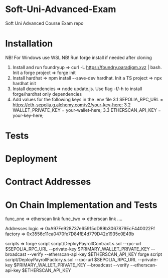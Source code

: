 # Soft-Uni-Advanced-Exam

Soft Uni Advanced Course Exam repo

# Installation

NB! For Windows use WSL
NB! Run forge install if needed after cloning

1. Install and run foundryup => curl -L https://foundry.paradigm.xyz | bash. Init a forge project => forge init
2. Install hardhat => npm install --save-dev hardhat. Init a TS project => npx hardhat init
3. Install dependencies => node update.js. Use flag -f/-h to install forge/hardhat only dependencies
4. Add values for the following keys in the .env file
   3.1 SEPOLIA_RPC_URL = https://eth-sepolia.g.alchemy.com/v2/your-key-here;
   3.2 WALLET_PRIVATE_KEY = your-wallet-here;
   3.3 ETHERSCAN_API_KEY = your-key-here;

# Tests

# Deployment

# Contract Addresses

# On Chain Implementation and Tests

func_one => etherscan link
func_two => etherscan link
....

Addresses
logic => 0xA97Fe928737e65915dD89b3067879EcF440022Ff
factory => 0x3556c11ca0470fe7D84fE4d779D42e1935c0E49b

scripts =>
forge script script/DeployPayrollContract.s.sol --rpc-url $SEPOLIA_RPC_URL --private-key $PRIMARY_WALLET_PRIVATE_KEY --broadcast --verify --etherscan-api-key $ETHERSCAN_API_KEY
forge script script/DeployPayrollFactory.s.sol --rpc-url $SEPOLIA_RPC_URL --private-key $PRIMARY_WALLET_PRIVATE_KEY --broadcast --verify --etherscan-api-key $ETHERSCAN_API_KEY
